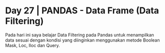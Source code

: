 # Day 27 | PANDAS - Data Frame (Data Filtering)
Pada hari ini saya belajar Data Filtering pada Pandas untuk menampilkan data sesuai dengan kondisi yang diinginkan menggunakan metode Boolean Mask, Loc, Iloc dan Query.